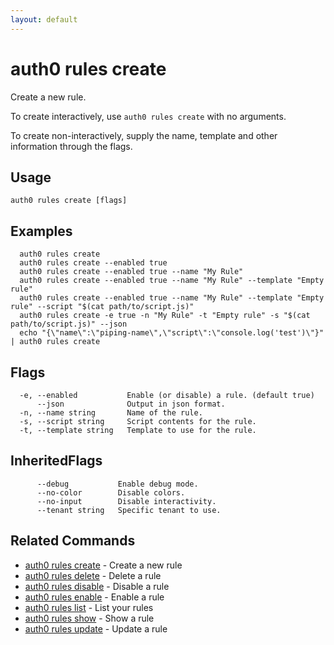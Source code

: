 ```yaml
---
layout: default
---
```

# auth0 rules create

Create a new rule.

To create interactively, use `auth0 rules create` with no arguments.

To create non-interactively, supply the name, template and other information through the flags.

## Usage
```
auth0 rules create [flags]
```

## Examples

```
  auth0 rules create
  auth0 rules create --enabled true
  auth0 rules create --enabled true --name "My Rule" 
  auth0 rules create --enabled true --name "My Rule" --template "Empty rule"
  auth0 rules create --enabled true --name "My Rule" --template "Empty rule" --script "$(cat path/to/script.js)"
  auth0 rules create -e true -n "My Rule" -t "Empty rule" -s "$(cat path/to/script.js)" --json
  echo "{\"name\":\"piping-name\",\"script\":\"console.log('test')\"}" | auth0 rules create
```


## Flags

```
  -e, --enabled           Enable (or disable) a rule. (default true)
      --json              Output in json format.
  -n, --name string       Name of the rule.
  -s, --script string     Script contents for the rule.
  -t, --template string   Template to use for the rule.
```


## InheritedFlags

```
      --debug           Enable debug mode.
      --no-color        Disable colors.
      --no-input        Disable interactivity.
      --tenant string   Specific tenant to use.
```


## Related Commands

- [auth0 rules create](auth0_rules_create.md) - Create a new rule
- [auth0 rules delete](auth0_rules_delete.md) - Delete a rule
- [auth0 rules disable](auth0_rules_disable.md) - Disable a rule
- [auth0 rules enable](auth0_rules_enable.md) - Enable a rule
- [auth0 rules list](auth0_rules_list.md) - List your rules
- [auth0 rules show](auth0_rules_show.md) - Show a rule
- [auth0 rules update](auth0_rules_update.md) - Update a rule


